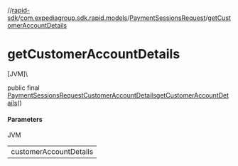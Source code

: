 //[rapid-sdk](../../../index.md)/[com.expediagroup.sdk.rapid.models](../index.md)/[PaymentSessionsRequest](index.md)/[getCustomerAccountDetails](get-customer-account-details.md)

# getCustomerAccountDetails

[JVM]\

public final [PaymentSessionsRequestCustomerAccountDetails](../-payment-sessions-request-customer-account-details/index.md)[getCustomerAccountDetails](get-customer-account-details.md)()

#### Parameters

JVM

| |
|---|
| customerAccountDetails |
